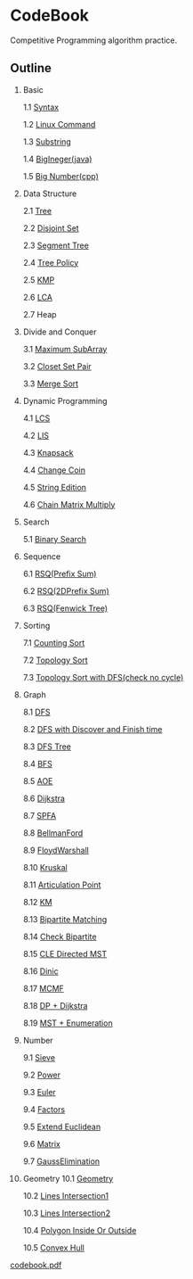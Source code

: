 # CodeBook
Competitive Programming algorithm practice.

## Outline
1. Basic

    1.1 [Syntax](./Basic/Syntax.cpp)

    1.2 [Linux Command](./Basic/Linux.txt)

    1.3 [Substring](./Basic/Substring.cpp)

    1.4 [BigIneger(java)](./Basic/BigIneger.java)

    1.5 [Big Number(cpp)](./Basic/BigNum.cpp)
2. Data Structure

    2.1 [Tree](./Data_Structure/Tree.cpp)

    2.2 [Disjoint Set](./Data_Structure/Disjoint_Set.cpp)

    2.3 [Segment Tree](./Data_Structure/Segment_Tree.cpp)

    2.4 [Tree Policy](./Data_Structure/Tree_Policy.cpp)

    2.5 [KMP](./Data_Structure/KMP.cpp)

    2.6 [LCA](./Data_Structure/LCA.cpp)

    2.7 Heap
3. Divide and Conquer

    3.1 [Maximum SubArray](./Divide_and_Conquer/MaximumSubArray.cpp)

    3.2 [Closet Set Pair](./Divide_and_Conquer/ClosetSetPair.cpp)

    3.3 [Merge Sort](./Divide_and_Conquer/MergeSort.cpp)
4. Dynamic Programming

    4.1 [LCS](./Dynamic_Programming/LCS.cpp)

    4.2 [LIS](./Dynamic_Programming/LIS.cpp)

    4.3 [Knapsack](./Dynamic_Programming/Knapsack.cpp)

    4.4 [Change Coin](./Dynamic_Programming/ChangeCoin.cpp)

    4.5 [String Edition](./Dynamic_Programming/String_Edition.cpp)

    4.6 [Chain Matrix Multiply](./Dynamic_Programming/ChainMatrixMul.cpp)
5. Search

    5.1 [Binary Search](./Search/Binary_Search.cpp)
6. Sequence

    6.1 [RSQ(Prefix Sum)](./Sequence/RSQ(Prefix_Sum).cpp)

    6.2 [RSQ(2DPrefix Sum)](./Sequence/RSQ(2DPrefix_Sum).cpp)

    6.3 [RSQ(Fenwick Tree)](./Sequence/RSQ(Fenwick_Tree).cpp)
7. Sorting

    7.1 [Counting Sort](./Sorting/Counting_Sort.cpp)

    7.2 [Topology Sort](./Sorting/Topology_Sort.cpp)

    7.3 [Topology Sort with DFS(check no cycle)](./Sorting/Topology_Sort_with_DFS.cpp)
8. Graph

    8.1 [DFS](./Graph/DFS.cpp)
    
    8.2 [DFS with Discover and Finish time](./Graph/DFS_with_Discover_and_Finish_time.cpp)

    8.3 [DFS Tree](./Graph/DFS_Tree.cpp)

    8.4 [BFS](./Graph/BFS.cpp)

    8.5 [AOE](./Graph/AOE.cpp)

    8.6 [Dijkstra](./Graph/Dijkstra.cpp)

    8.7 [SPFA](./Graph/SPFA.cpp)

    8.8 [BellmanFord](./Graph/BellmanFord.cpp)

    8.9 [FloydWarshall](./Graph/FloydWarshall.cpp)

    8.10 [Kruskal](./Graph/Kruskal_Algorithm.cpp)

    8.11 [Articulation Point](./Graph/ArticulationPoint.cpp)

    8.12 [KM](./Graph/KM_template.cpp)

    8.13 [Bipartite Matching](./Graph/Bipartite_Matching.cpp)

    8.14 [Check Bipartite](./Graph/Bipartite.cpp)

    8.15 [CLE Directed MST](./Graph/CLE.cpp)

    8.16 [Dinic](./Graph/Dinic.cpp)

    8.17 [MCMF](./Graph/MCMF.cpp)

    8.18 [DP + Dijkstra](./Graph/DP%2BDijkstra.cpp)

    8.19 [MST + Enumeration](./Graph/MST%2BEnumeration.cpp)
9. Number

    9.1 [Sieve](./Number/Sieve.cpp)

    9.2 [Power](./Number/Power.cpp)

    9.3 [Euler](./Number/Euler.cpp)

    9.4 [Factors](./Number/Factors.cpp)

    9.5 [Extend Euclidean](./Number/ExtendEuclidean.cpp)

    9.6 [Matrix](./Number/Matrix.cpp)

    9.7 [GaussElimination](./Number/GaussElimination.cpp)
10. Geometry
    10.1 [Geometry](./Geometry/GeometryBasic.cpp)

    10.2 [Lines Intersection1](./Geometry/LinesIntersection.cpp)

    10.3 [Lines Intersection2](./Geometry/geo_lineIntersection.cpp)

    10.4 [Polygon Inside Or Outside](./Geometry/geo_polygonInsideOrOutside.cpp)
    
    10.5 [Convex Hull](./Geometry/Convex%20Hull.cpp)

[codebook.pdf](codebook.pdf)
